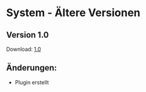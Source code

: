 # System - Ältere Versionen

## Version 1.0
Download: [1.0](https://raw.githubusercontent.com/derdeveloper/system/master/resources/System-1.0-SNAPSHOT.jar)

## Änderungen:
* Plugin erstellt
